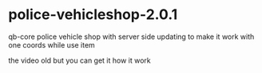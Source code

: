 # police-vehicleshop-2.0.1
qb-core police vehicle shop with server side updating to make it work with one coords while use item


the video old but you can get it how it work
